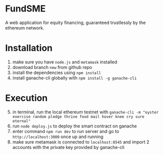 # FundSME

A web application for equity financing, guaranteed trustlessly by the ethereum network.

# Installation

1. make sure you have `node.js` and `metamask` installed
2. download branch `new` from github repo
3. install the dependencies using `npm install`
4. install ganache-cli globally with `npm install -g ganache-cli`

# Execution

5. in terminal, run the local ethereum testnet with `ganache-cli -m "oyster exercise random pledge thrive food mail hover knee cry sure eternal"`
6. run `node deploy.js` to deploy the smart contract on ganache
7. enter command `npm run dev` to run server and go to `http://localhost:3000` once up and running
8. make sure metamask is connected to `localhost:8545` and import 2 accounts with the private key provided by ganache-cli

